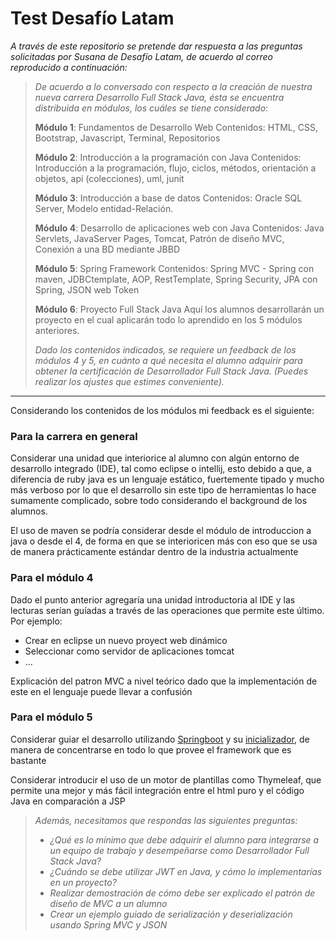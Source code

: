 # Test Desafío Latam

*A través de este repositorio se pretende dar respuesta a las preguntas solicitadas por Susana de Desafío Latam, de acuerdo al correo reproducido a continuación:*

> *De acuerdo a lo conversado con respecto a la creación de nuestra nueva carrera Desarrollo Full Stack Java, ésta se encuentra distribuida en módulos, los cuáles se tiene considerado*:
>
> __Módulo 1__: Fundamentos de Desarrollo Web 
> Contenidos: HTML, CSS, Bootstrap, Javascript, Terminal, Repositorios
>
> __Módulo 2__: Introducción a la programación con Java 
> Contenidos: Introducción a la programación, flujo, ciclos, métodos, orientación a objetos, api (colecciones), uml, junit
> 
> __Módulo 3__: Introducción a base de datos
> Contenidos: Oracle SQL Server, Modelo entidad-Relación.
> 
> __Módulo 4__: Desarrollo de aplicaciones web con Java
> Contenidos: Java Servlets, JavaServer Pages, Tomcat, Patrón de diseño MVC, Conexión a una BD mediante JBBD
> 
> __Módulo 5__: Spring Framework
> Contenidos: Spring MVC - Spring con maven, JDBCtemplate, AOP, RestTemplate, Spring Security, JPA con Spring, JSON web Token
> 
> __Módulo 6__: Proyecto Full Stack Java
> Aquí los alumnos desarrollarán un proyecto en el cual aplicarán todo lo aprendido en los 5 módulos anteriores.
>
> *Dado los contenidos indicados, se requiere un feedback de los módulos 4 y 5, en cuánto a qué necesita el alumno adquirir para obtener la certificación de Desarrollador Full Stack Java. (Puedes realizar los ajustes que estimes conveniente).*
> 
---
Considerando los contenidos de los módulos mi feedback es el siguiente:
### Para la carrera en general
Considerar una unidad que interiorice al alumno con algún entorno de desarrollo integrado (IDE), tal como eclipse o intellij, esto debido a que, a diferencia de ruby java es un lenguaje estático, fuertemente tipado y mucho más verboso por lo que el desarrollo sin este tipo de herramientas lo hace sumamente complicado, sobre todo considerando el background de los alumnos.

El uso de maven se podría considerar desde el módulo de introduccion a java o desde el 4, de forma en que se interioricen más con eso que se usa de manera prácticamente estándar dentro de la industria actualmente

### Para el módulo 4

Dado el punto anterior agregaría una unidad introductoria al IDE y las lecturas serían guíadas a través de las operaciones que permite este último. Por ejemplo: 
   * Crear en eclipse un nuevo proyect web dinámico
   * Seleccionar como servidor de aplicaciones tomcat
   * ...

Explicación del patron MVC a nivel teórico dado que la implementación de este en el lenguaje puede llevar a confusión
### Para el módulo 5
Considerar guiar el desarrollo utilizando [Springboot](https://spring.io/projects/spring-boot) y su [inicializador](https://start.spring.io/), de manera de concentrarse en todo lo que provee el framework que es bastante      

Considerar introducir el uso de un motor de plantillas como Thymeleaf, que permite una mejor y más fácil integración entre el html puro y el código Java en comparación a JSP

> *Además, necesitamos que respondas las siguientes preguntas:*
>
> * *¿Qué es lo mínimo que debe adquirir el alumno para integrarse a un equipo de trabajo y desempeñarse como Desarrollador Full Stack Java?*
> * *¿Cuándo se debe utilizar JWT en Java, y cómo lo implementarías en un proyecto?*
> * *Realizar demostración de cómo debe ser explicado el patrón de diseño de MVC a un alumno*
> * *Crear un ejemplo guiado de serialización y deserialización usando Spring MVC y JSON* 
